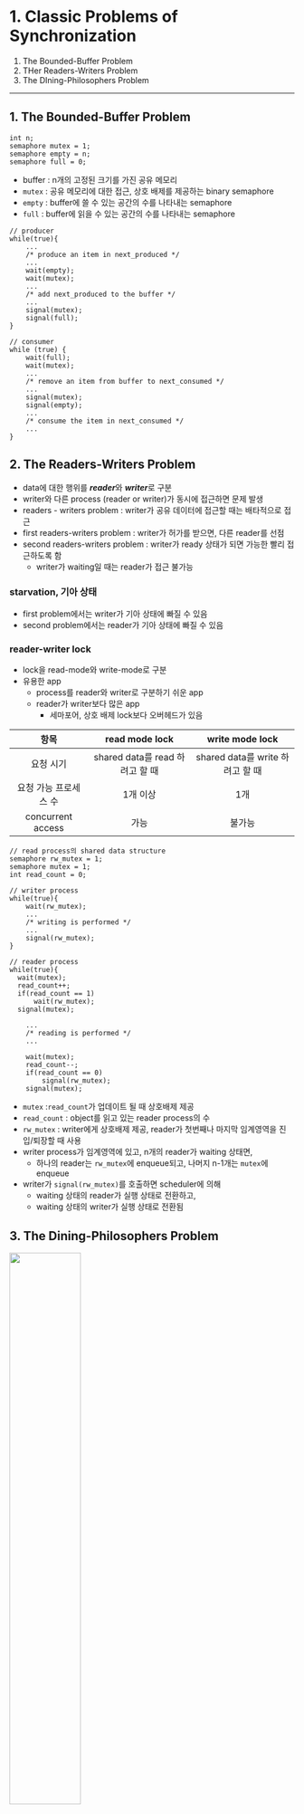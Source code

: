 # 1. Classic Problems of Synchronization

1. The Bounded-Buffer Problem
2. THer Readers-Writers Problem
3. The DIning-Philosophers Problem

---

## 1. The Bounded-Buffer Problem

````
int n;
semaphore mutex = 1;
semaphore empty = n;
semaphore full = 0;
````

- buffer : n개의 고정된 크기를 가진 공유 메모리
- `mutex` : 공유 메모리에 대한 접근, 상호 배제를 제공하는 binary semaphore
- `empty` : buffer에 쓸 수 있는 공간의 수를 나타내는 semaphore
- `full` : buffer에 읽을 수 있는 공간의 수를 나타내는 semaphore

````
// producer
while(true){
    ...
    /* produce an item in next_produced */
    ...
    wait(empty);
    wait(mutex);
    ...
    /* add next_produced to the buffer */
    ...
    signal(mutex);
    signal(full);
}

// consumer
while (true) {
    wait(full);
    wait(mutex);
    ... 
    /* remove an item from buffer to next_consumed */
    ...
    signal(mutex);
    signal(empty);
    ...
    /* consume the item in next_consumed */
    ...
}

````

## 2. The Readers-Writers Problem

- data에 대한 행위를 ***reader***와 ***writer***로 구분
- writer와 다른 process (reader or writer)가 동시에 접근하면 문제 발생
- readers - writers problem : writer가 공유 데이터에 접근할 때는 배타적으로 접근
- first readers-writers problem : writer가 허가를 받으면, 다른 reader를 선점
- second readers-writers problem : writer가 ready 상태가 되면 가능한 빨리 접근하도록 함
    - writer가 waiting일 때는 reader가 접근 불가능

### starvation, 기아 상태

- first problem에서는 writer가 기아 상태에 빠질 수 있음
- second problem에서는 reader가 기아 상태에 빠질 수 있음

### reader-writer lock

- lock을 read-mode와 write-mode로 구분
- 유용한 app
    - process를 reader와 writer로 구분하기 쉬운 app
    - reader가 writer보다 많은 app
        - 세마포어, 상호 배제 lock보다 오버헤드가 있음

|        항목         |      read mode lock       |      write mode lock       |
|:-----------------:|:-------------------------:|:--------------------------:|
|       요청 시기       | shared data를 read 하려고 할 때 | shared data를 write 하려고 할 때 |
|   요청 가능 프로세스 수    |           1개 이상           |             1개             |
| concurrent access |            가능             |            불가능             |

````
// read process의 shared data structure
semaphore rw_mutex = 1;
semaphore mutex = 1;
int read_count = 0;

// writer process
while(true){
    wait(rw_mutex);
    ...
    /* writing is performed */
    ...
    signal(rw_mutex);
}

// reader process
while(true){
  wait(mutex);
  read_count++;
  if(read_count == 1)
      wait(rw_mutex);
  signal(mutex);
  
    ...
    /* reading is performed */
    ...
    
    wait(mutex);
    read_count--;
    if(read_count == 0)
        signal(rw_mutex);
    signal(mutex);    
````

- `mutex` :`read_count`가 업데이트 될 때 상호배제 제공
- `read_count` : object를 읽고 있는 reader process의 수
- `rw_mutex` : writer에게 상호배제 제공, reader가 첫번째나 마지막 임계영역을 진입/퇴장할 때 사용
- writer process가 임계영역에 있고, n개의 reader가 waiting 상태면,
    - 하나의 reader는 `rw_mutex`에 enqueue되고, 나머지 n-1개는 `mutex`에 enqueue
- writer가 `signal(rw_mutex)`를 호출하면 scheduler에 의해
    - waiting 상태의 reader가 실행 상태로 전환하고,
    - waiting 상태의 writer가 실행 상태로 전환됨

## 3. The Dining-Philosophers Problem

<img src="img.png"  width="50%"/>

- 5명의 철학자가 원형 테이블에 앉아있음
- 철학자는 생각을 하거나, 식사를 함
- 철학자는 왼쪽과 오른쪽에 젓가락이 하나씩 있음
- 철학자는 젓가락을 2개 모두 들어야 식사를 할 수 있음
- 젓가락은 한 번에 한 명의 철학자만 사용 가능
- 철학자는 식사를 마치면 젓가락을 내려놓음

### 3.1 Semaphore Solution

- 젓가락을 들려할 때 `wait()`을 호출하고, 내려놓을 때 `signal()`을 호출
- Deadlock 가능성 : 모든 철학자가 동시에 왼쪽 젓가락을 들려서, 오른쪽 젓가락을 기다리는 상황

#### Deadlock 해결방안

- 최대 4명의 철학자만 앉게 함
- 철학자는 양쪽의 젓가락이 모두 사용 가능할 때만 식사를 시작
- 비대칭 전략
    - 홀수 번호의 철학자 : 왼쪽 젓가락 집은 다음 오른쪽 젓가락 집음
    - 짝수 번호의 철학자 : 오른쪽 젓가락 집은 다음 왼쪽 젓가락 집음

````
semaphore copstick[5];
````

````
while(true){
  wait(copstick[i]);
  wait(copstick[(i+1) % 5]);
    ...
    /* eat */
    ...
  signal(copstick[i]);
  signal(copstick[(i+1) % 5]);
    ...
    /* think */
    ...
}  
````

### 3.2 Monitor Solution

- deadlock 발생하지 않음
- 제한 사항 : 철학자는 양쪽 젓가락이 사용가능할때만 식사를 시작할 수 있음

````
enum {THINKING, HUNGRY, EATING} state[5];
condition self[5];
````

- 철학자 i는 `state[i]`를 사용하여 상태를 표현
    - `state[i] = EATING` : 이웃이 식사중이지 않을 때만 가능 (`state[(i+4) % 5] != EATING && state[(i+1) % 5] != EATING`)
- `condition` :  철학자 i는 배고프지만, 젓가락이 이용불가능일 때 자신을 지연시킴

````
DiningPhilosophers.pickup(i);
    ... 
    /* eat */
    ...
DiningPhilosophers.putdown(i);
````

````
monitor DiningPhilosophers {
  enum {THINKING, HUNGRY, EATING} state[5];
    condition self[5];
    
    void pickup(int i){
        state[i] = HUNGRY;
        test(i);
        if(state[i] != EATING)
          self[i].wait();
    }
    
    void putdown(int i){
          state[i] = THINKING;
          test((i+4) % 5);
          test((i+1) % 5);
    }
    
    void test(int i){
        if(state[(i+4) % 5] != EATING 
            && state[i] == HUNGRY && state[(i+1) % 5] != EATING){
            state[i] = EATING;
            self[i].signal();
        }
    }
    
    initialization code(){
        for(int i = 0; i < 5; i++)
            state[i] = THINKING;
    }

}
````
